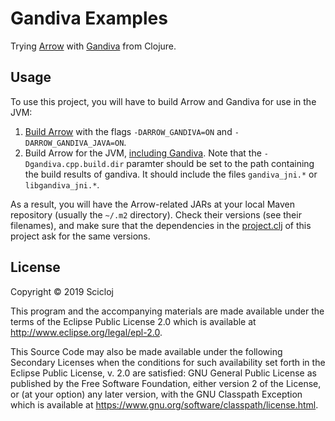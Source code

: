 # Gandiva Examples

Trying [Arrow](https://arrow.apache.org) with [Gandiva](https://www.dremio.com/announcing-gandiva-initiative-for-apache-arrow/) from Clojure.

## Usage

To use this project, you will have to build Arrow and Gandiva for use in the JVM:

1. [Build Arrow](https://github.com/apache/arrow/blob/master/docs/source/developers/cpp.rst) with the flags `-DARROW_GANDIVA=ON` and `-DARROW_GANDIVA_JAVA=ON`.
2. Build Arrow for the JVM, [including Gandiva](https://github.com/apache/arrow/tree/master/java#building-and-running-tests-for-gandiva-optional). Note that the `-Dgandiva.cpp.build.dir` paramter should be set to the path containing the build results of gandiva. It should include the files `gandiva_jni.*` or `libgandiva_jni.*`.

As a result, you will have the Arrow-related JARs at your local Maven repository (usually the `~/.m2` directory). Check their versions (see their filenames), and make sure that the dependencies in the [project.clj](./project.clj) of this project ask for the same versions.

## License

Copyright © 2019 Scicloj

This program and the accompanying materials are made available under the
terms of the Eclipse Public License 2.0 which is available at
http://www.eclipse.org/legal/epl-2.0.

This Source Code may also be made available under the following Secondary
Licenses when the conditions for such availability set forth in the Eclipse
Public License, v. 2.0 are satisfied: GNU General Public License as published by
the Free Software Foundation, either version 2 of the License, or (at your
option) any later version, with the GNU Classpath Exception which is available
at https://www.gnu.org/software/classpath/license.html.
